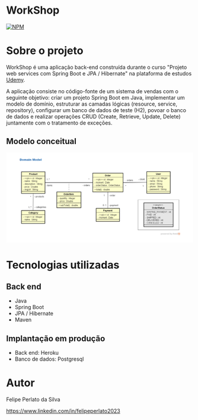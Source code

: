 # WorkShop
[![NPM](https://img.shields.io/npm/l/react)](https://github.com/felipeperlato2023/workshop-springboot4-jpa/blob/main/LICENSE)
# Sobre o projeto

WorkShop  é uma aplicação back-end construída durante o curso "Projeto web services com Spring Boot  e JPA / Hibernate" na plataforma de estudos [Udemy](https://www.udemy.com/).

A aplicação consiste no código-fonte de um sistema de vendas com o seguinte objetivo: criar um projeto Spring Boot em Java, implementar um modelo de domínio, estruturar as camadas lógicas (resource, service, repository), 
configurar um banco de dados de teste (H2), povoar o banco de dados e realizar operações CRUD (Create, Retrieve, Update, Delete) juntamente com o tratamento de exceções.


## Modelo conceitual
![Modelo Conceitual](https://github.com/felipeperlato2023/assets/blob/main/modeloconceitual.png)

# Tecnologias utilizadas
## Back end
- Java
- Spring Boot
- JPA / Hibernate
- Maven

## Implantação em produção
- Back end: Heroku
- Banco de dados: Postgresql

# Autor

Felipe Perlato da Silva

https://www.linkedin.com/in/felipeperlato2023

